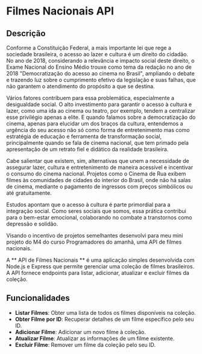# Filmes Nacionais API

## Descrição
Conforme a Constituição Federal, a mais importante lei que rege a sociedade brasileira, o acesso ao lazer e cultura é um direito do cidadão. No ano de 2018, considerando a relevância e impacto social deste direito, o Exame Nacional do Ensino Médio trouxe como tema da redação no ano de 2018  "Democratização do acesso ao cinema no Brasil", ampliando o debate e trazendo luz sobre o cumprimento efetivo da legislação e suas falhas, que não garantem o atendimento do propósito a que se destina.

Vários fatores contribuem para essa problemática, especialmente a desigualdade social. O alto investimento para garantir o acesso à cultura e lazer, como uma ida ao cinema ou teatro, por exemplo, tendem a centralizar esse privilégio apenas a elite. 
E quando falamos sobre a democratização do cinema, apenas para elucidar um dos braços da cultura, entendemos a urgência do seu acesso não só como forma de entretenimento mas como estratégia de educação e ferramenta de transformação social, principalmente quando se fala de cinema nacional, que tem primado pela apresentação de um retrato fiel e didático da realidade brasileira.

Cabe salientar que existem, sim, alternativas que unem a necessidade de assegurar lazer, cultura e entretenimento de maneira acessível e incentivar o consumo do cinema nacional. Projetos como o Cinema de Rua exibem filmes às comunidades de cidades do interior do Brasil, onde não há salas de cinema, mediante o pagamento de ingressos com preços simbólicos ou até gratuitamente.

Estudos apontam que o acesso à cultura é parte primordial para a integração social. Como seres sociais que somos, essa prática contribui para o bem-estar emocional, colaborando no combate a transtornos como depressão e solidão.
  
Visando o incentivo de projetos semelhantes desenvolvi para meu mini projeto do M4 do curso Programadores do amanhã, uma API de filmes nacionais.

A ** API de Filmes Nacionais ** é uma aplicação simples desenvolvida com Node.js e Express que permite gerenciar uma coleção de filmes brasileiros. A API fornece endpoints para listar, adicionar, atualizar e excluir filmes da coleção.

## Funcionalidades

- **Listar Filmes**: Obter uma lista de todos os filmes disponíveis na coleção.
- **Obter Filme por ID**: Recuperar detalhes de um filme específico pelo seu ID.
- **Adicionar Filme**: Adicionar um novo filme à coleção.
- **Atualizar Filme**: Atualizar as informações de um filme existente.
- **Excluir Filme**: Remover um filme da coleção pelo seu ID.
